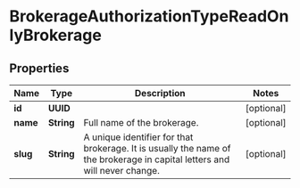 

# BrokerageAuthorizationTypeReadOnlyBrokerage


## Properties

| Name | Type | Description | Notes |
|------------ | ------------- | ------------- | -------------|
|**id** | **UUID** |  |  [optional] |
|**name** | **String** | Full name of the brokerage. |  [optional] |
|**slug** | **String** | A unique identifier for that brokerage. It is usually the name of the brokerage in capital letters and will never change. |  [optional] |



